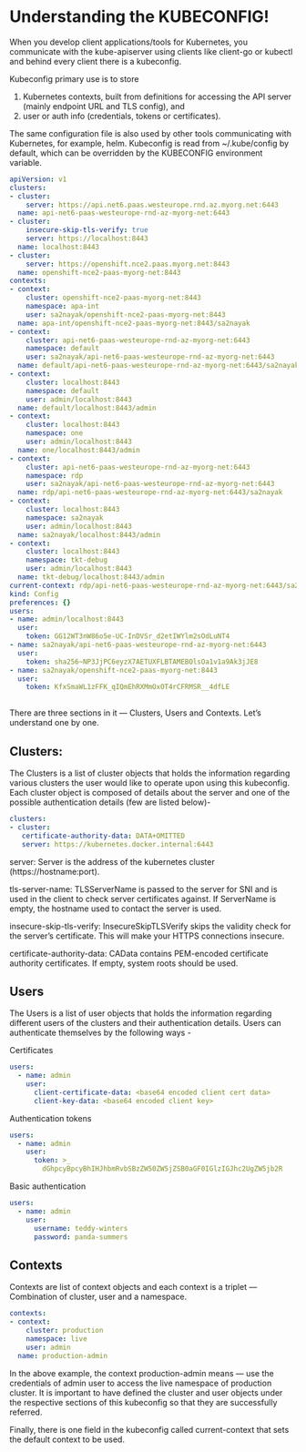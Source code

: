 # Understanding the KUBECONFIG!

When you develop client applications/tools for Kubernetes, you communicate with the kube-apiserver using clients like client-go or kubectl and behind every client there is a kubeconfig.

Kubeconfig primary use is to store 
1. Kubernetes contexts, built from definitions for accessing the API server (mainly endpoint URL and TLS config), and 
2. user or auth info (credentials, tokens or certificates).

The same configuration file is also used by other tools communicating with Kubernetes, for example, helm. Kubeconfig is read from ~/.kube/config by default, which can be overridden by the KUBECONFIG environment variable.

```yaml
apiVersion: v1
clusters:
- cluster:
    server: https://api.net6.paas.westeurope.rnd.az.myorg.net:6443
  name: api-net6-paas-westeurope-rnd-az-myorg-net:6443
- cluster:
    insecure-skip-tls-verify: true
    server: https://localhost:8443
  name: localhost:8443
- cluster:
    server: https://openshift.nce2.paas.myorg.net:8443
  name: openshift-nce2-paas-myorg-net:8443
contexts:
- context:
    cluster: openshift-nce2-paas-myorg-net:8443
    namespace: apa-int
    user: sa2nayak/openshift-nce2-paas-myorg-net:8443
  name: apa-int/openshift-nce2-paas-myorg-net:8443/sa2nayak
- context:
    cluster: api-net6-paas-westeurope-rnd-az-myorg-net:6443
    namespace: default
    user: sa2nayak/api-net6-paas-westeurope-rnd-az-myorg-net:6443
  name: default/api-net6-paas-westeurope-rnd-az-myorg-net:6443/sa2nayak
- context:
    cluster: localhost:8443
    namespace: default
    user: admin/localhost:8443
  name: default/localhost:8443/admin
- context:
    cluster: localhost:8443
    namespace: one
    user: admin/localhost:8443
  name: one/localhost:8443/admin
- context:
    cluster: api-net6-paas-westeurope-rnd-az-myorg-net:6443
    namespace: rdp
    user: sa2nayak/api-net6-paas-westeurope-rnd-az-myorg-net:6443
  name: rdp/api-net6-paas-westeurope-rnd-az-myorg-net:6443/sa2nayak
- context:
    cluster: localhost:8443
    namespace: sa2nayak
    user: admin/localhost:8443
  name: sa2nayak/localhost:8443/admin
- context:
    cluster: localhost:8443
    namespace: tkt-debug
    user: admin/localhost:8443
  name: tkt-debug/localhost:8443/admin
current-context: rdp/api-net6-paas-westeurope-rnd-az-myorg-net:6443/sa2nayak
kind: Config
preferences: {}
users:
- name: admin/localhost:8443
  user:
    token: GG12WT3nW86o5e-UC-InDVSr_d2etIWYlm2sOdLuNT4
- name: sa2nayak/api-net6-paas-westeurope-rnd-az-myorg-net:6443
  user:
    token: sha256~NP3JjPC6eyzX7AETUXFLBTAMEBOlsOa1v1a9Ak3jJE8
- name: sa2nayak/openshift-nce2-paas-myorg-net:8443
  user:
    token: KfxSmaWL1zFFK_qIQmEhRXMmOxOT4rCFRMSR__4dfLE
    
 ```  
 
 There are three sections in it — Clusters, Users and Contexts. Let’s understand one by one.
 
 ## Clusters:
 The Clusters is a list of cluster objects that holds the information regarding various clusters the user would like to operate upon using this kubeconfig. Each cluster object is composed of details about the server and one of the possible authentication details (few are listed below)-
 
 ```yaml
 clusters:
- cluster:
    certificate-authority-data: DATA+OMITTED
    server: https://kubernetes.docker.internal:6443
```

server: Server is the address of the kubernetes cluster (https://hostname:port).

tls-server-name: TLSServerName is passed to the server for SNI and is used in the client to check server certificates against. If ServerName is empty, the hostname used to contact the server is used.

insecure-skip-tls-verify: InsecureSkipTLSVerify skips the validity check for the server’s certificate. This will make your HTTPS connections insecure.

certificate-authority-data: CAData contains PEM-encoded certificate authority certificates. If empty, system roots should be used.

## Users

The Users is a list of user objects that holds the information regarding different users of the clusters and their authentication details. Users can authenticate themselves by the following ways -

Certificates

```yaml
users:
  - name: admin
    user:
      client-certificate-data: <base64 encoded client cert data>
      client-key-data: <base64 encoded client key>
```

Authentication tokens

```yaml
users:
  - name: admin
    user:
      token: >_
        dGhpcyBpcyBhIHJhbmRvbSBzZW50ZW5jZSB0aGF0IGlzIGJhc2UgZW5jb2R
```

Basic authentication

```yaml
users:
  - name: admin
    user:
      username: teddy-winters
      password: panda-summers
```

## Contexts

Contexts are list of context objects and each context is a triplet — Combination of cluster, user and a namespace.

```yaml
contexts:
- context:
    cluster: production
    namespace: live
    user: admin
  name: production-admin
```

In the above example, the context production-admin means — use the credentials of admin user to access the live namespace of production cluster. It is important to have defined the cluster and user objects under the respective sections of this kubeconfig so that they are successfully referred.

Finally, there is one field in the kubeconfig called current-context that sets the default context to be used.



